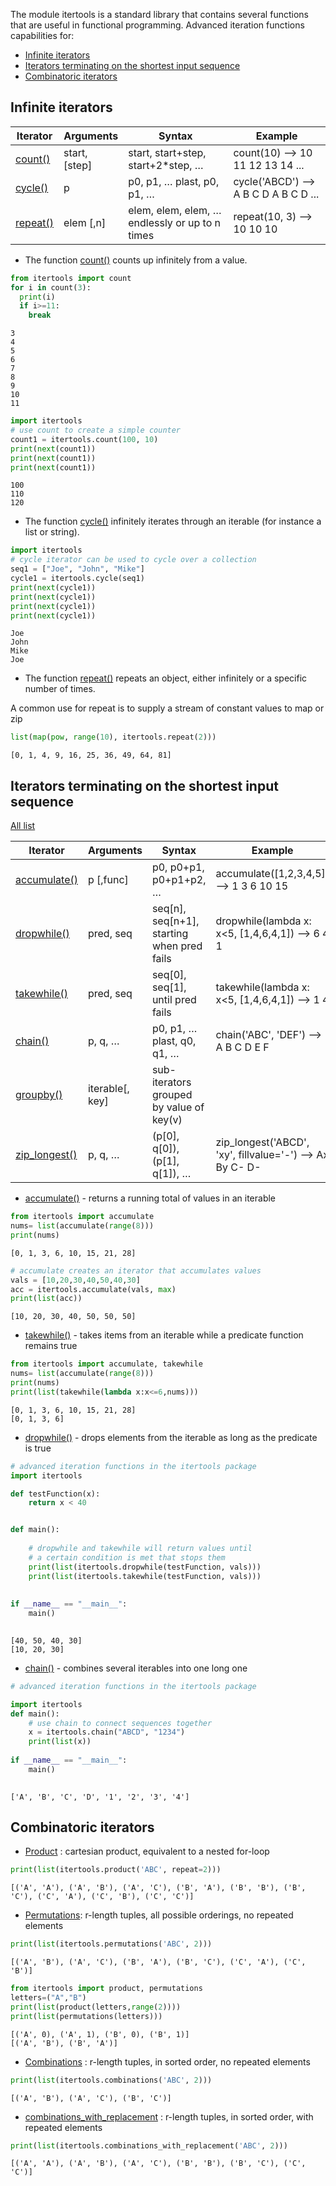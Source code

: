 
The module itertools is a standard library that contains several functions that are useful in functional programming. Advanced iteration functions capabilities for:

+ [Infinite iterators](#infinite-iterators)
+ [Iterators terminating on the shortest input sequence](#iterators-terminating-on-the-shortest-input-sequence)
+ [Combinatoric iterators](#combinatoric-iterators)

## **Infinite iterators**

| Iterator      | Arguments | Syntax      | Example |
| ----------- | ----------- | ----------- | ----------- |
|  [count()](https://docs.python.org/3/library/itertools.html#itertools.count)      | start, [step]       | start, start+step, start+2*step, …      | count(10) --> 10 11 12 13 14 ...       |
| [cycle()](https://docs.python.org/3/library/itertools.html#itertools.cycle)   | p        | p0, p1, … plast, p0, p1, …   | cycle('ABCD') --> A B C D A B C D ...        |
| [repeat()](https://docs.python.org/3/library/itertools.html#itertools.repeat) | elem [,n] | elem, elem, elem, … endlessly or up to n times | repeat(10, 3) --> 10 10 10

* The function [count()](https://docs.python.org/3/library/itertools.html#itertools.count) counts up infinitely from a value.

``` py
from itertools import count
for i in count(3):
  print(i)
  if i>=11:
    break
```
```
3
4
5
6
7
8
9
10
11
```

``` py
import itertools
# use count to create a simple counter
count1 = itertools.count(100, 10)
print(next(count1))
print(next(count1))
print(next(count1))
```
```
100
110
120
```

* The function [cycle()](https://docs.python.org/3/library/itertools.html#itertools.cycle) infinitely iterates through an iterable (for instance a list or string).

``` py
import itertools
# cycle iterator can be used to cycle over a collection
seq1 = ["Joe", "John", "Mike"]
cycle1 = itertools.cycle(seq1)
print(next(cycle1))
print(next(cycle1))
print(next(cycle1))
print(next(cycle1))
```
```
Joe
John
Mike
Joe
```

* The function [repeat()](https://docs.python.org/3/library/itertools.html#itertools.repeat) repeats an object, either infinitely or a specific number of times.

A common use for repeat is to supply a stream of constant values to map or zip

``` py
list(map(pow, range(10), itertools.repeat(2)))
```
```
[0, 1, 4, 9, 16, 25, 36, 49, 64, 81]
```

## Iterators terminating on the shortest input sequence

[All list](https://docs.python.org/3/library/itertools.html)

| Iterator      | Arguments | Syntax      | Example |
| ----------- | ----------- | ----------- | ----------- |
|  [accumulate()](https://docs.python.org/3/library/itertools.html#itertools.accumulate)      | p [,func]      | p0, p0+p1, p0+p1+p2, …     | accumulate([1,2,3,4,5]) --> 1 3 6 10 15      |
|[dropwhile()](https://docs.python.org/3/library/itertools.html#itertools.dropwhile) | pred, seq | seq[n], seq[n+1], starting when pred fails | dropwhile(lambda x: x<5, [1,4,6,4,1]) --> 6 4 1 |
| [takewhile()](https://docs.python.org/3/library/itertools.html#itertools.takewhile)|pred, seq|seq[0], seq[1], until pred fails|takewhile(lambda x: x<5, [1,4,6,4,1]) --> 1 4|
|[chain()](https://docs.python.org/3/library/itertools.html#itertools.chain)|p, q, …|p0, p1, … plast, q0, q1, …|chain('ABC', 'DEF') --> A B C D E F|
| [groupby()](https://docs.python.org/3/library/itertools.html#itertools.groupby)|iterable[, key] |sub-iterators grouped by value of key(v) | |
|[zip_longest()](https://docs.python.org/3/library/itertools.html#itertools.zip_longest)|p, q, …|(p[0], q[0]), (p[1], q[1]), …|zip_longest('ABCD', 'xy', fillvalue='-') --> Ax By C- D-|


* [accumulate()](https://docs.python.org/3/library/itertools.html#itertools.accumulate) - returns a running total of values in an iterable

``` py
from itertools import accumulate
nums= list(accumulate(range(8)))
print(nums)
```
```
[0, 1, 3, 6, 10, 15, 21, 28]
```

``` py
# accumulate creates an iterator that accumulates values
vals = [10,20,30,40,50,40,30]
acc = itertools.accumulate(vals, max)
print(list(acc))
```
```
[10, 20, 30, 40, 50, 50, 50]
```

*  [takewhile()](https://docs.python.org/3/library/itertools.html#itertools.takewhile) - takes items from an iterable while a predicate function remains true

``` py
from itertools import accumulate, takewhile
nums= list(accumulate(range(8)))
print(nums)
print(list(takewhile(lambda x:x<=6,nums)))
```
```
[0, 1, 3, 6, 10, 15, 21, 28]
[0, 1, 3, 6]
```

*  [dropwhile()](https://docs.python.org/3/library/itertools.html#itertools.dropwhile) - drops elements from the iterable as long as the predicate is true

``` py
# advanced iteration functions in the itertools package
import itertools

def testFunction(x):
    return x < 40


def main():
    
    # dropwhile and takewhile will return values until
    # a certain condition is met that stops them
    print(list(itertools.dropwhile(testFunction, vals)))
    print(list(itertools.takewhile(testFunction, vals)))
    
    
if __name__ == "__main__":
    main()
    
```
```
[40, 50, 40, 30]
[10, 20, 30]
```

* [chain()](https://docs.python.org/3/library/itertools.html#itertools.chain) - combines several iterables into one long one

``` py
# advanced iteration functions in the itertools package

import itertools
def main():
    # use chain to connect sequences together
    x = itertools.chain("ABCD", "1234")
    print(list(x))
    
if __name__ == "__main__":
    main()
    
```
```
['A', 'B', 'C', 'D', '1', '2', '3', '4']
```

## Combinatoric iterators

* [Product](https://docs.python.org/3/library/itertools.html#itertools.product) : cartesian product, equivalent to a nested for-loop

``` py
print(list(itertools.product('ABC', repeat=2)))
```
```
[('A', 'A'), ('A', 'B'), ('A', 'C'), ('B', 'A'), ('B', 'B'), ('B', 'C'), ('C', 'A'), ('C', 'B'), ('C', 'C')]
```

* [Permutations](https://docs.python.org/3/library/itertools.html#itertools.permutations): r-length tuples, all possible orderings, no repeated elements

``` py
print(list(itertools.permutations('ABC', 2)))
```
```
[('A', 'B'), ('A', 'C'), ('B', 'A'), ('B', 'C'), ('C', 'A'), ('C', 'B')]
```


``` py
from itertools import product, permutations
letters=("A","B")
print(list(product(letters,range(2))))
print(list(permutations(letters)))
```
```
[('A', 0), ('A', 1), ('B', 0), ('B', 1)]
[('A', 'B'), ('B', 'A')]
```

* [Combinations](https://docs.python.org/3/library/itertools.html#itertools.combinations) : r-length tuples, in sorted order, no repeated elements

``` py
print(list(itertools.combinations('ABC', 2)))
```
```
[('A', 'B'), ('A', 'C'), ('B', 'C')]
```

* [combinations_with_replacement](https://docs.python.org/3/library/itertools.html#itertools.combinations_with_replacement) : r-length tuples, in sorted order, with repeated elements

``` py
print(list(itertools.combinations_with_replacement('ABC', 2)))
```
```
[('A', 'A'), ('A', 'B'), ('A', 'C'), ('B', 'B'), ('B', 'C'), ('C', 'C')]
```